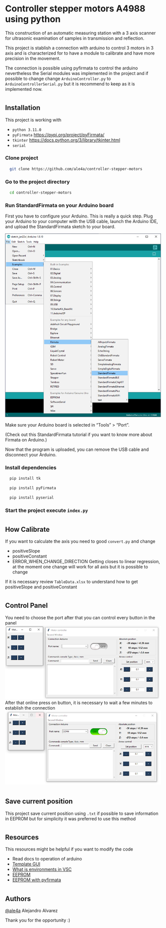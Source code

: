 # Controller stepper motors A4988 using python
This construction of an automatic measuring station with a 3 axis scanner for ultrasonic examination of samples in transmission and reflection.

This project is stablish a connection with arduino to control 3 motors in 3 axis and is characterized for to have a module to calibrate and have more precision in the movement.

The connection is possible using pyfirmata to control the arduino nevertheless the Serial modules was implemented in the project and if possible to change change `ArduinoController.py` to `ArduinoControllerSerial.py` but it is recommend to keep as it is implemented now.
#
## Installation
This project is working with 
- `python 3.11.0`
- `pyFirmata` https://pypi.org/project/pyFirmata/
- `tkinter` https://docs.python.org/3/library/tkinter.html
- `serial`

### Clone project

```bash
  git clone https://github.com/ale4a/controller-stepper-motors
```

### Go to the project directory

```bash
  cd controller-stepper-motors
```

### Run StandardFirmata on your Arduino board

First you have to configure your Arduino. This is really a quick step.
Plug your Arduino to your computer with the USB cable, launch the Arduino IDE, and upload the StandardFirmata sketch to your board.

![Alt text](img/01_docs.png "Title")

Make sure your Arduino board is selected in “Tools” > “Port”.

(Check out this StandardFirmata tutorial if you want to know more about Firmata on Arduino.)

Now that the program is uploaded, you can remove the USB cable and disconnect your Arduino.


### Install dependencies

```bash
  pip install tk
```

```bash
  pip install pyFirmata
```

```bash
  pip install pyserial
```


### Start the project execute `index.py`



# 
## How Calibrate
If you want to calculate the axis you need to good `convert.py` and change
- positiveSlope
- positiveConstant
- ERROR_WHEN_CHANGE_DIRECTION
Getting closes to linear regression, at the moment one change will work for all axis but it is possible to change

If it is necessary review `TableData.xlsx` to understand how to get positiveSlope and positiveConstant
# 
## Control Panel
You need to choose the port after that you can control every button in the panel
![Alt text 1](img/02_docs_1.png "Alt text 1")
After that online press on button, it is necessary to wait a few minutes to establish the connection
![Alt text 2](img/03_docs_1.png "Alt text 2")

#
## Save current position
This project save current position using `.txt` if possible to save information in EEPROM but for simplicity it was preferred to use this method
#
## Resources
This resources might be helpful if you want to modify the code

- Read docs to operation of arduino
- [Template GUI](https://runestone.academy/ns/books/published/thinkcspy/GUIandEventDrivenProgramming/03_widgets.html)
- [What is environments in VSC](https://code.visualstudio.com/docs/python/environments) 
- [EEPROM](https://docs.arduino.cc/learn/built-in-libraries/eeprom)
- [EEPROM with pyfirmata](https://arduino.stackexchange.com/questions/28971/can-you-save-data-to-eeprom-using-firmata)
# 
## Authors
[@ale4a](https://www.github.com/ale4a) Alejandro Alvarez

Thank you for the opportunity :)


